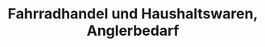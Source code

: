 ---
title: "Fahrradhandel und Haushaltswaren, Anglerbedarf"
url: /moeckern/fahrradhandel-und-haushaltswaren-anglerbedarf/
shop: Fahrrad
---